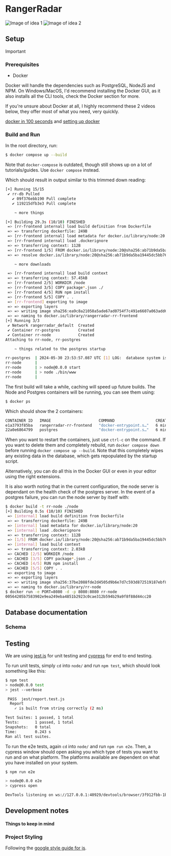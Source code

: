 # RangerRadar

![Image of idea 1](docs/project_diagram_1.png)
![Image of idea 2](docs/project_diagram_2.png)

## Setup

> [!IMPORTANT]
>
> ### Prerequisites
>
> - Docker
>
> Docker will handle the dependencies such as PostgreSQL, NodeJS and NPM.
> On Windows/MacOS, I'd recommend installing the Docker GUI, as it also installs all the CLI tools, check the Docker section for more.
>
> If you're unsure about Docker at all, I highly recommend these 2 videos below, they offer most of what you need, very quickly.
>
> [docker in 100 seconds](https://www.youtube.com/watch?v=Gjnup-PuquQ) and [setting up docker](https://www.youtube.com/watch?v=gAkwW2tuIqE)

### Build and Run

In the root directory, run:

```sh
$ docker compose up --build
```

Note that `docker-compose` is outdated, though still shows up on a lot of tutorials/guides. Use `docker compose` instead.

Which should result in output similar to this trimmed down reading:

```sh
[+] Running 15/15
 ✔ rr-db Pulled
   ✔ 09f376ebb190 Pull complete
   ✔ 119215dfb3e3 Pull complete

    ~ more things

[+] Building 29.3s (10/10) FINISHED
 => [rr-frontend internal] load build definition from Dockerfile
 => => transferring dockerfile: 249B
 => [rr-frontend internal] load metadata for docker.io/library/node:20
 => [rr-frontend internal] load .dockerignore
 => => transferring context: 112B
 => [rr-frontend 1/5] FROM docker.io/library/node:20@sha256:ab71b9da5ba19445dc5bb76bf99c218941db2c4d70ff4de4e0d9ec90920bfe3f
 => => resolve docker.io/library/node:20@sha256:ab71b9da5ba19445dc5bb76bf99c218941db2c4d70ff4de4e0d9ec90920bfe3f

    ~ more downloads

 => [rr-frontend internal] load build context
 => => transferring context: 57.45kB
 => [rr-frontend 2/5] WORKDIR /node
 => [rr-frontend 3/5] COPY package*.json ./
 => [rr-frontend 4/5] RUN npm install
 => [rr-frontend 5/5] COPY . .
 => [rr-frontend] exporting to image
 => => exporting layers
 => => writing image sha256:ea9c8a21058a5ade67ad0754f7c491e6607a063add60610b6948cf8fa93c9109
 => => naming to docker.io/library/rangerradar-rr-frontend
[+] Running 3/3
 ✔ Network rangerradar_default  Created
 ✔ Container rr-postgres        Created
 ✔ Container rr-node            Created
Attaching to rr-node, rr-postgres

    ~ things related to the postgres startup

rr-postgres  | 2024-05-30 23:53:57.087 UTC [1] LOG:  database system is ready to accept connections
rr-node      |
rr-node      | > node@0.0.0 start
rr-node      | > node ./bin/www
rr-node      |
```

The first build will take a while, caching will speed up future builds.
The Node and Postgres containers will be running, you can see them using:

```sh
$ docker ps
```

Which should show the 2 containers:

```sh
CONTAINER ID   IMAGE                     COMMAND                  CREATED         STATUS                   PORTS                                                 NAMES
e1a3793f85ba   rangerradar-rr-frontend   "docker-entrypoint.s…"   6 minutes ago   Up 2 seconds             3000/tcp, 0.0.0.0:8080->8080/tcp, :::8080->8080/tcp   rr-node
22a0e6864799   postgres                  "docker-entrypoint.s…"   6 minutes ago   Up 4 seconds (healthy)   0.0.0.0:5432->5432/tcp, :::5432->5432/tcp             rr-postgres
```

When you want to restart the containers, just use `ctrl-c` on the command. If you want to delete them and completely rebuild, run `docker compose down` before running `docker compose up --build`. Note that this completely wipes any existing data in the database, which gets repopulated by the startup script.

Alternatively, you can do all this in the Docker GUI or even in your editor using the right extensions.

It is also worth noting that in the current configuration, the node server is dependant on the health check of the postgres server. In the event of a postgres failure, you can run the node server by itself with:

```sh
$ docker build -t rr-node ./node
[+] Building 0.5s (10/10) FINISHED                                                                                                                                                                    docker:default
 => [internal] load build definition from Dockerfile                                                                                                                                                            0.0s
 => => transferring dockerfile: 249B                                                                                                                                                                            0.0s
 => [internal] load metadata for docker.io/library/node:20                                                                                                                                                      0.4s
 => [internal] load .dockerignore                                                                                                                                                                               0.0s
 => => transferring context: 112B                                                                                                                                                                               0.0s
 => [1/5] FROM docker.io/library/node:20@sha256:ab71b9da5ba19445dc5bb76bf99c218941db2c4d70ff4de4e0d9ec90920bfe3f                                                                                                0.0s
 => [internal] load build context                                                                                                                                                                               0.0s
 => => transferring context: 2.03kB                                                                                                                                                                             0.0s
 => CACHED [2/5] WORKDIR /node                                                                                                                                                                                  0.0s
 => CACHED [3/5] COPY package*.json ./                                                                                                                                                                          0.0s
 => CACHED [4/5] RUN npm install                                                                                                                                                                                0.0s
 => CACHED [5/5] COPY . .                                                                                                                                                                                       0.0s
 => exporting to image                                                                                                                                                                                          0.0s
 => => exporting layers                                                                                                                                                                                         0.0s
 => => writing image sha256:37be2088fde2d4505d9b6e7d7c593d872519187ebf8d9d675aa22f80f274ff79                                                                                                                    0.0s
 => => naming to docker.io/library/rr-node                                                                                                                                                                      0.0s
$ docker run -e PORT=8080 -d -p 8080:8080 rr-node
00564205b7583902e9ea249eba4851b2923c0cae312b594b29a9f8f88d44cc20
```

## Database documentation

### Schema

## Testing

We are using [jest.js](https://jestjs.io/) for unit testing and [cypress](https://www.cypress.io/) for end to end testing.

To run unit tests, simply `cd` into `node/` and run `npm test`, which should look something like this:

```sh
$ npm test
> node@0.0.0 test
> jest --verbose

 PASS  jest/report.test.js
  Report
    ✓ is built from string correctly (2 ms)

Test Suites: 1 passed, 1 total
Tests:       1 passed, 1 total
Snapshots:   0 total
Time:        0.243 s
Ran all test suites.
```

To run the e2e tests, again `cd` into `node/` and run `npm run e2e`. Then, a cypress window should open asking you which type of tests you want to run and on what platform. The platforms available are dependent on what you have installed on your system.

```sh
$ npm run e2e

> node@0.0.0 e2e
> cypress open

DevTools listening on ws://127.0.0.1:40929/devtools/browser/3f912fbb-1b63-4ff5-b135-1d94b7c2c915
```

## Development notes

#### Things to keep in mind

### Project Styling

Following the [google style guide for js](https://google.github.io/styleguide/jsguide.html).
